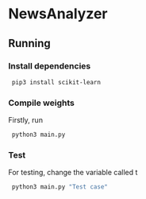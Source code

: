 # NewsAnalyzer

## Running

### Install dependencies

```bash
 pip3 install scikit-learn
```

### Compile weights

Firstly, run
```bash
 python3 main.py
```

### Test
For testing, change the variable called t
```bash
 python3 main.py "Test case"
```
